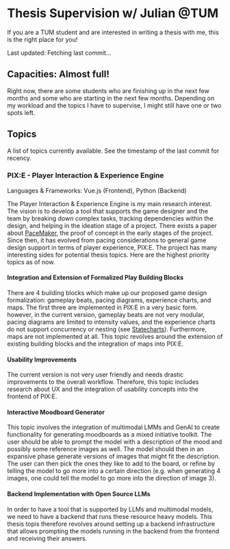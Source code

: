 <!--
<script>
  async function fetchLastCommit() {
    const repo = "gamedevlabs/thesis-supervision"; // Replace with your repo
    const response = await fetch(`https://api.github.com/repos/${repo}/commits`);
    const data = await response.json();
    
    if (data && data.length > 0) {
      const lastCommitDate = new Date(data[0].commit.committer.date).toLocaleString();
      document.getElementById("last-commit").innerText = `Last updated: ${lastCommitDate}`;
    }
  }

  fetchLastCommit();
</script>
-->

# Thesis Supervision w/ Julian @TUM
If you are a TUM student and are interested in writing a thesis with me, this is the right place for you!

<p id="last-commit">Last updated: Fetching last commit...</p>

## Capacities: Almost full!
Right now, there are some students who are finishing up in the next few months and some who are starting in the next few months. Depending on my workload and the topics I have to supervise, I might still have one or two spots left.

## Topics
A list of topics currently available. See the timestamp of the last commit for recency.

### PIX:E - Player Interaction & Experience Engine
Languages & Frameworks: Vue.js (Frontend), Python (Backend)

The Player Interaction & Experience Engine is my main research interest. The vision is to develop a tool that supports the game designer and the team by breaking down complex tasks, tracking dependencies within the design, and helping in the ideation stage of a project. There exists a paper about [PaceMaker], the proof of concept in the early stages of the project. Since then, it has evolved from pacing considerations to general game design support in terms of player experience, PIX:E. The project has many interesting sides for potential thesis topics. Here are the highest priority topics as of now.

#### Integration and Extension of Formalized Play Building Blocks
There are 4 building blocks which make up our proposed game design formalization: gameplay beats, pacing diagrams, experience charts, and maps. The first three are implemented in PIX:E in a very basic form. however, in the current version, gameplay beats are not very modular, pacing diagrams are limited to intensity values, and the experience charts do not support concurrency or nesting (see [Statecharts]). Furthermore, maps are not implemented at all. This topic revolves around the extension of existing building blocks and the integration of maps into PIX:E.

#### Usability Improvements
The current version is not very user friendly and needs drastic improvements to the overall workflow. Therefore, this topic includes research about UX and the integration of usability concepts into the frontend of PIX:E.

#### Interactive Moodboard Generator
This topic involves the integration of multimodal LMMs and GenAI to create functionality for generating moodboards as a mixed initiative toolkit. The user should be able to prompt the model with a description of the mood and possibly some reference images as well. The model should then in an expansive phase generate versions of images that might fit the description. The user can then pick the ones they like to add to the board, or refine by telling the model to go more into a certain direction (e.g. when generating 4 images, one could tell the model to go more into the direction of image 3).

#### Backend Implementation with Open Source LLMs
In order to have a tool that is supported by LLMs and multimodal models, we need to have a backend that runs these resource heavy models. This thesis topis therefore revolves around setting up a backend infrastructure that allows prompting the models running in the backend from the frontend and receiving their answers.

[PaceMaker]: https://arxiv.org/pdf/2408.15001
[Statecharts]: https://pdf.sciencedirectassets.com/271600/1-s2.0-S0167642300X00603/1-s2.0-0167642387900359/main.pdf?X-Amz-Security-Token=IQoJb3JpZ2luX2VjEPb%2F%2F%2F%2F%2F%2F%2F%2F%2F%2FwEaCXVzLWVhc3QtMSJGMEQCIG%2B3E8u3npMdNkQ8ZXTuFqiZzAeZO%2FDC%2BQpZiTahXyvGAiBW4akoY7nJN4jDo2JzfLcr7JmZ4yb8Dvnw58njUEOlNCqzBQhPEAUaDDA1OTAwMzU0Njg2NSIMANozGLvrDqZwwBNBKpAFDXdV0rUWdJ9FjJjFBD80lDNQ6ZBKbh9awpCgljCs0xFSFTjBhxoucdBeUJTVo3NnR%2Byw%2FSN6TCKceVAjZ0eZIaILIRc4kv9agmDRxRr5%2FyYDfvGicYNd8nVgx2l2%2B39Rn6AJZwe4LtlNsa64TKSqWLeoazoktZJ6kn0MF3g1M98yeREaraoAZog6BOJSBHx7g7DqWRneV4oiYBhpHgj1VQyWXCRkpsCzRDEXgjIbXQ5d5FsJ%2FuWX5gbeZQrgu%2B4Vfh4E%2FbYbKQKUVknPeZJgNCdiAgq2N6wu%2BW8utTys7GhwEq9wqTVGl0mFx9Y%2Fc4S3NJHCxZVSeTwXWzuizsQo75%2Bqw3NjjESGcH3YeoSTV4OP686nlXNDafLbUfpbC68ieXGAIMCusjM%2F0Oh4DgpxrxmdCxTsHb9FLIg%2F4A2WaDO4ceXRCvxsijgSW4IUoM%2BqtdBxXKOupdZ%2BxF9eugSZXzVOSvcmof2TdPcx1hlilUIxixyTHU7RjKF0QR5rPmKP7NIdo2VxhWoOpnvvQWCZ8itlwcYDZwiW8uAo0QK3M6Zd9iZ5xDnk%2BhTju4GD%2Bp0gck%2FwAEt26ELzVAshr%2BqA0uLZWvrbodQyid%2BXNxg4h%2FjkxqTlLl98KycC9gUmxpFdCpMJ9CgsTAz2ZsV%2Fuf3rMshuyGB9P1uiWJqNm8Np01CCzYtVj%2Fjyv%2BmiqB7%2FXyIYCkGPCe86%2B9iHhttgUU2lJOGx%2B5zpkNearoqFVL2LD%2B7OCyr6JsZkkIuQnh3Jj9HOTSHl1AMsIxBexXeFeY1HMGRCM7eGgVO44r9AzSmmAo8cAguzFSKy4FyRXhqJuSXkCPzgWx4smLgg7MUEUP3ilnvjIxxWVW13kVM72x1blL0w6qXivgY6sgE1yqzn6hm4V1pn18dwQ3LsQXufubWSWWKZGmwdeC2bYODz1aKkQQwH%2BSJ2fr0kmj6nyO2rcJqDGzDviM2XQA4AsRecXqxW4Ylc%2F5kRnoPBPsKH%2BUsbfMRb7mxyva3mAIneD%2BKjbmyLt13z0n6Yw1VwUb%2Boq5kWR9fi7KKV2YvsZE3jyDO6HQNepMuuzOiu2ZFJuoz7a0gSffDoyA5WIknig0y0HMCKkpyrwpfbzLgXhRjL&X-Amz-Algorithm=AWS4-HMAC-SHA256&X-Amz-Date=20250317T221407Z&X-Amz-SignedHeaders=host&X-Amz-Expires=300&X-Amz-Credential=ASIAQ3PHCVTYTTXUKGLF%2F20250317%2Fus-east-1%2Fs3%2Faws4_request&X-Amz-Signature=34b5b49566800155ade69c45eb9e6ee1d85b97037af9a90126386670928a126c&hash=2e4380844e01bd54860f82d059a8262d75840845abb5f6d508f035f72a4a6cab&host=68042c943591013ac2b2430a89b270f6af2c76d8dfd086a07176afe7c76c2c61&pii=0167642387900359&tid=spdf-59fb33b3-2c9e-4744-90db-2a7af20ab09c&sid=c579ec882997a84a1d78cd24a183f0e75291gxrqb&type=client&tsoh=d3d3LnNjaWVuY2VkaXJlY3QuY29t&rh=d3d3LnNjaWVuY2VkaXJlY3QuY29t&ua=1e0359535f080054515b07&rr=921fd769cfb3d298&cc=de
